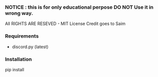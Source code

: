 ### NOTICE : this is for only educational perpose DO NOT Use it in wrong way.
All RIGHTS ARE RESEVED - MIT License
Credit goes to Saim

### Requirements
- discord.py (latest)


### Installation

pip install

